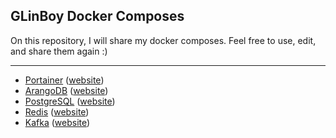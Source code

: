 ## GLinBoy Docker Composes

On this repository, I will share my docker composes. Feel free to use, edit, and share them again :)

---

- [Portainer](portainer/) ([website](https://www.portainer.io/))
- [ArangoDB](arangodb/) ([website](https://www.arangodb.com/))
- [PostgreSQL](postgresql/) ([website](https://www.postgresql.org/))
- [Redis](redis/) ([website](https://redis.io/))
- [Kafka](kafka/) ([website](https://kafka.apache.org/))
